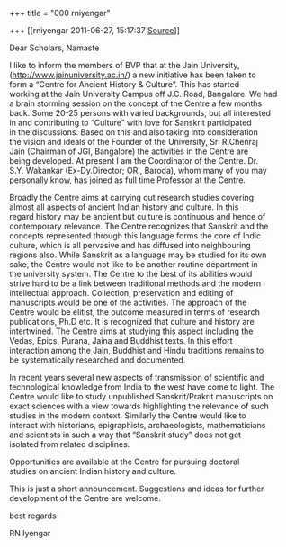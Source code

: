 +++
title = "000 rniyengar"

+++
[[rniyengar	2011-06-27, 15:17:37 [Source](https://groups.google.com/g/bvparishat/c/wifOyIa5dbg)]]



Dear Scholars, Namaste  
  
I like to inform the members of BVP that at the Jain University,  
(<http://www.jainuniversity.ac.in/>) a new initiative has been taken to  
form a “Centre for Ancient History & Culture”. This has started  
working at the Jain University Campus off J.C. Road, Bangalore. We had  
a brain storming session on the concept of the Centre a few months  
back. Some 20-25 persons with varied backgrounds, but all interested  
in and contributing to “Culture” with love for Sanskrit participated  
in the discussions. Based on this and also taking into consideration  
the vision and ideals of the Founder of the University, Sri R.Chenraj  
Jain (Chairman of JGI, Bangalore) the activities in the Centre are  
being developed. At present I am the Coordinator of the Centre. Dr.  
S.Y. Wakankar (Ex-Dy.Director; ORI, Baroda), whom many of you may  
personally know, has joined as full time Professor at the Centre.  
  
Broadly the Centre aims at carrying out research studies covering  
almost all aspects of ancient Indian history and culture. In this  
regard history may be ancient but culture is continuous and hence of  
contemporary relevance. The Centre recognizes that Sanskrit and the  
concepts represented through this language forms the core of Indic  
culture, which is all pervasive and has diffused into neighbouring  
regions also. While Sanskrit as a language may be studied for its own  
sake, the Centre would not like to be another routine department in  
the university system. The Centre to the best of its abilities would  
strive hard to be a link between traditional methods and the modern  
intellectual approach. Collection, preservation and editing of  
manuscripts would be one of the activities. The approach of the  
Centre would be elitist, the outcome measured in terms of research  
publications, Ph.D etc. It is recognized that culture and history are  
intertwined. The Centre aims at studying this aspect including the  
Vedas, Epics, Purana, Jaina and Buddhist texts. In this effort  
interaction among the Jain, Buddhist and Hindu traditions remains to  
be systematically researched and documented.  
  
In recent years several new aspects of transmission of scientific and  
technological knowledge from India to the west have come to light. The  
Centre would like to study unpublished Sanskrit/Prakrit manuscripts on  
exact sciences with a view towards highlighting the relevance of such  
studies in the modern context. Similarly the Centre would like to  
interact with historians, epigraphists, archaeologists, mathematicians  
and scientists in such a way that “Sanskrit study” does not get  
isolated from related disciplines.  
  
Opportunities are available at the Centre for pursuing doctoral  
studies on ancient Indian history and culture.  
  
This is just a short announcement. Suggestions and ideas for further  
development of the Centre are welcome.  
  
best regards  
  
RN Iyengar


